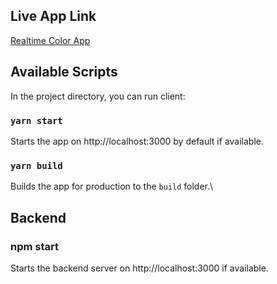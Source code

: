 ## Live App Link

[Realtime Color App](https://distracted-kepler-649015.netlify.app)

## Available Scripts

In the project directory, you can run client:

### `yarn start`

Starts the app on http://localhost:3000 by default if available.

### `yarn build`

Builds the app for production to the `build` folder.\

## Backend

### npm start

Starts the backend server on http://localhost:3000 if available.
